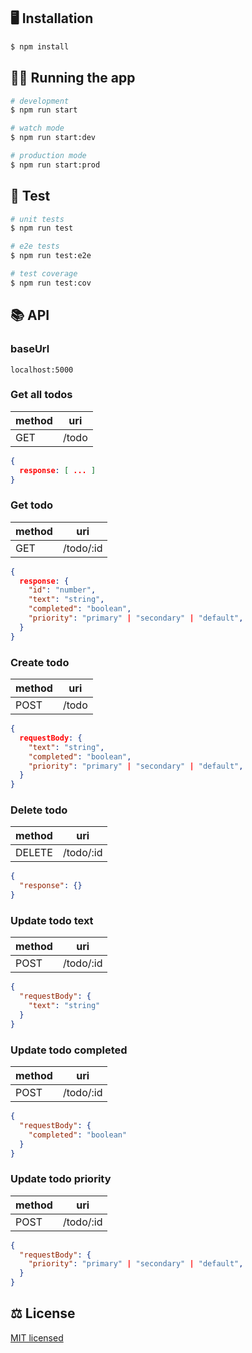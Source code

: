 ## 🖥 Installation

```bash
$ npm install
```

## 🏃‍♂️ Running the app

```bash
# development
$ npm run start

# watch mode
$ npm run start:dev

# production mode
$ npm run start:prod
```

## 🧪 Test

```bash
# unit tests
$ npm run test

# e2e tests
$ npm run test:e2e

# test coverage
$ npm run test:cov
```

## 📚 API

### baseUrl

```
localhost:5000
```

### Get all todos

| method | uri   |
| ------ | ----- |
| GET    | /todo |

```json
{
  response: [ ... ]
}
```

### Get todo

| method | uri       |
| ------ | --------- |
| GET    | /todo/:id |

```json
{
  response: {
    "id": "number",
    "text": "string",
    "completed": "boolean",
    "priority": "primary" | "secondary" | "default",
  }
}
```

### Create todo

| method | uri   |
| ------ | ----- |
| POST   | /todo |

```json
{
  requestBody: {
    "text": "string",
    "completed": "boolean",
    "priority": "primary" | "secondary" | "default",
  }
}
```

### Delete todo

| method | uri       |
| ------ | --------- |
| DELETE | /todo/:id |

```json
{
  "response": {}
}
```

### Update todo text

| method | uri       |
| ------ | --------- |
| POST   | /todo/:id |

```json
{
  "requestBody": {
    "text": "string"
  }
}
```

### Update todo completed

| method | uri       |
| ------ | --------- |
| POST   | /todo/:id |

```json
{
  "requestBody": {
    "completed": "boolean"
  }
}
```

### Update todo priority

| method | uri       |
| ------ | --------- |
| POST   | /todo/:id |

```json
{
  "requestBody": {
    "priority": "primary" | "secondary" | "default",
  }
}
```

## ⚖️ License

[MIT licensed](LICENSE)
